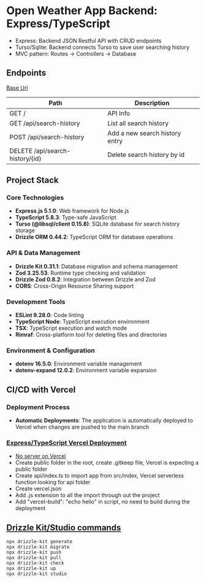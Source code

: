 # Open Weather App Backend: Express/TypeScript

- Express: Backend JSON Restful API with CRUD endpoints
- Turso/Sqlite: Backend connects Turso to save user searching history
- MVC pattern: Routes → Controllers → Database

## Endpoints

[Base Url](https://open-weather-app-express.vercel.app/)

| Path                            | Description                    |
| ------------------------------- | ------------------------------ |
| GET /                           | API Info                       |
| GET /api/search-history         | List all search history        |
| POST /api/search-history        | Add a new search history entry |
| DELETE /api/search-history/{id} | Delete search history by id    |

## Project Stack

### Core Technologies

- **Express.js 5.1.0**: Web framework for Node.js
- **TypeScript 5.8.3**: Type-safe JavaScript
- **Turso (@libsql/client 0.15.8)**: SQLite database for search history storage
- **Drizzle ORM 0.44.2**: TypeScript ORM for database operations

### API & Data Management

- **Drizzle Kit 0.31.1**: Database migration and schema management
- **Zod 3.25.53**: Runtime type checking and validation
- **Drizzle Zod 0.8.2**: Integration between Drizzle and Zod
- **CORS**: Cross-Origin Resource Sharing support

### Development Tools

- **ESLint 9.28.0**: Code linting
- **TypeScript Node**: TypeScript execution environment
- **TSX**: TypeScript execution and watch mode
- **Rimraf**: Cross-platform tool for deleting files and directories

### Environment & Configuration

- **dotenv 16.5.0**: Environment variable management
- **dotenv-expand 12.0.2**: Environment variable expansion

## CI/CD with Vercel

### Deployment Process

- **Automatic Deployments**: The application is automatically deployed to Vercel when changes are pushed to the main branch

### [Express/TypeScript Vercel Deployment](https://vercel.com/guides/using-express-with-vercel)

- [No server on Vercel](https://vercel.com/guides/npm-run-start-not-working)
- Create public folder in the root, create .gitkeep file, Vercel is expecting a public folder
- Create api/index.ts to import app from src/index, Vercel serverless function looking for api folder
- Create vercel.json
- Add .js extension to all the import through out the project
- Add "vercel-build": "echo hello" in script, no need to build during the deployment

## [Drizzle Kit/Studio commands](https://orm.drizzle.team/docs/kit-overview)

```
npx drizzle-kit generate
npx drizzle-kit migrate
npx drizzle-kit push
npx drizzle-kit pull
npx drizzle-kit check
npx drizzle-kit up
npx drizzle-kit studio
```
